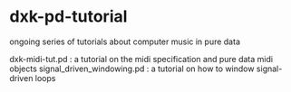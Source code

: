 # dxk-pd-tutorial
ongoing series of tutorials about computer music in pure data

dxk-midi-tut.pd : a tutorial on the midi specification and pure data midi objects
signal_driven_windowing.pd : a tutorial on how to window signal-driven loops
